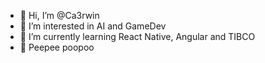- 👋 Hi, I’m @Ca3rwin
- 👀 I’m interested in AI and GameDev
- 🌱 I’m currently learning React Native, Angular and TIBCO
- 💞️ Peepee poopoo

<!---
Ca3rwin/Ca3rwin is a ✨ special ✨ repository because its `README.md` (this file) appears on your GitHub profile.
You can click the Preview link to take a look at your changes.
--->
